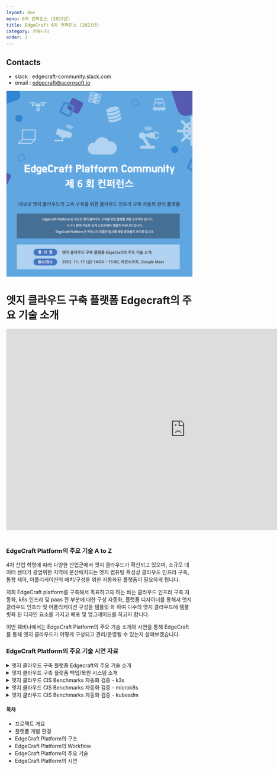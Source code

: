 ```yaml
---
layout: doc
menu: 6차 컨퍼런스 (2023년)
title: EdgeCraft 6차 컨퍼런스 (2023년)
category: 커뮤니티
order: 1
---
```


<!-- <div class="page__content" style="padding: 0 80px"> image와 폭 맞춤을 위한 스타일 설정
</div> -->

## Contacts

- slack : edgecraft-community.slack.com
- email : edgecraft@acornsoft.io

<p align="center"><img src="/images/conference-06.png"></p>

# 엣지 클라우드 구축 플랫폼 Edgecraft의 주요 기술 소개

<iframe width="968" height="544" src="https://www.youtube.com/embed/l9zDrGODMF0?si=0c2n97xldyOLZc3i&amp;controls=0" title="Acornsoft 웨비나 [엣지 클라우드 구축 플랫폼 Edgecraft의 주요 기술 소개]" frameborder="0" allow="accelerometer; autoplay; clipboard-write; encrypted-media; gyroscope; picture-in-picture; web-share" allowfullscreen></iframe>
<br/>
<br/>


### EdgeCraft Platform의 주요 기술 A to Z

4차 산업 혁명에 따라 다양한 산업군에서 엣지 클라우드가 확산되고 있으며, 
소규모 데이터 센터가 광범위한 지역에 분산배치되는 엣지 컴퓨팅 특성상 클라우드 인프라 구축, 통합 제아, 
어플리케이션의 배치/구성을 위한 자동화된 플랫폼이 필요하게 됩니다.

저희 EdgeCraft platform를 구축해서 목표하고자 하는 바는 클라우드 인프라 구축 자동화,
k8s 인프라 및 paas 전 부분에 대한 구성 자동화,
플랫폼 디자이너를 통해서 엣지 클라우드 인프라 및 어플리케이션 구성을 템플릿 화 하여 
다수의 엣지 클라우드에 템플릿화 된 디자인 요소를 가지고 배포 및 업그레이드를 하고자 합니다.

이번 웨비나에서는 EdgeCraft Platform의 주요 기술 소개와 시연을 통해 EdgeCraft를 통헤 엣지 클라우드가 
어떻게 구성되고 관리/운영될 수 있는지 살펴보겠습니다.


### EdgeCraft Platform의 주요 기술 시연 자료

<details>
<summary>엣지 클라우드 구축 플랫폼 Edgecraft의 주요 기술 소개</summary>
<div markdown="1">
<br/>
<iframe width="968" height="544" src="https://www.youtube.com/embed/5RdiFXDmqE0?si=U4_2elC2plwuW4KG&amp;controls=0" title="Acornsoft 웨비나 [엣지 클라우드 구축 플랫폼 Edgecraft의 주요 기술 소개]" frameborder="0" allow="accelerometer; autoplay; clipboard-write; encrypted-media; gyroscope; picture-in-picture; web-share" allowfullscreen></iframe>
</div>
</details>

<details>
<summary>엣지 클라우드 구축 플랫폼 백업/복원 시스템 소개</summary>
<div markdown="1">
<br/>
<iframe width="968" height="544" src="https://www.youtube.com/embed/bkZNvtoTrDg?si=b5UEq0-KNI49VgtA" title="Acornsoft 웨비나 [엣지 클라우드 구축 플랫폼 백업/복원 시스템 소개]" frameborder="0" allow="accelerometer; autoplay; clipboard-write; encrypted-media; gyroscope; picture-in-picture; web-share" allowfullscreen></iframe>
</div>
</details>

<details>
<summary>엣지 클라우드 CIS Benchmarks 자동화 검증 - k3s</summary>
<div markdown="1">
<br/>
<iframe width="968" height="544" src="https://www.youtube.com/embed/hx3SB9-OTG4?si=KdxMmmRU1FRsOUAx" title="Acornsoft 웨비나 [엣지 클라우드 CIS Benchmarks 자동화 검증 - k3s]" frameborder="0" allow="accelerometer; autoplay; clipboard-write; encrypted-media; gyroscope; picture-in-picture; web-share" allowfullscreen></iframe>
</div>
</details>

<details>
<summary>엣지 클라우드 CIS Benchmarks 자동화 검증 - microk8s</summary>
<div markdown="1">
<br/>
<iframe width="968" height="544" src="https://www.youtube.com/embed/umAp8d_rOq4?si=UH3BcW5pXMtTDuqu" title="Acornsoft 웨비나 [엣지 클라우드 CIS Benchmarks 자동화 검증 - microk8s]" frameborder="0" allow="accelerometer; autoplay; clipboard-write; encrypted-media; gyroscope; picture-in-picture; web-share" allowfullscreen></iframe>
</div>
</details>

<details>
<summary>엣지 클라우드 CIS Benchmarks 자동화 검증 - kubeadm</summary>
<div markdown="1">
<br/>
<iframe width="968" height="544" src="https://www.youtube.com/embed/e9Pu6vKxIMg?si=AYviazOj9MUUMzCm" title="Acornsoft 웨비나 [엣지 클라우드 CIS Benchmarks 자동화 검증 - kubeadm]" frameborder="0" allow="accelerometer; autoplay; clipboard-write; encrypted-media; gyroscope; picture-in-picture; web-share" allowfullscreen></iframe>
</div>
</details>


#### 목차

* 프로잭트 개요
* 플랫폼 개발 환경
* EdgeCraft Platform의 구조
* EdgeCraft Platform의 Workflow
* EdgeCraft Platform의 주요 기술
* EdgeCraft Platform의 시연
